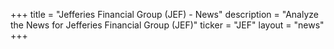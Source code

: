 +++
title = "Jefferies Financial Group (JEF) - News"
description = "Analyze the News for Jefferies Financial Group (JEF)"
ticker = "JEF"
layout = "news"
+++

